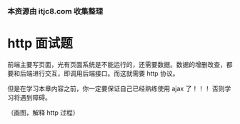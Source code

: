 ### 本资源由 itjc8.com 收集整理
# http 面试题

前端主要写页面，光有页面系统是不能运行的，还需要数据。数据的增删改查，都要和后端进行交互，即调用后端接口。而这就需要 http 协议。

但是在学习本章内容之前，你一定要保证自己已经熟练使用 ajax 了！！！
否则学习将遇到障碍。

（画图，解释 http 过程）
